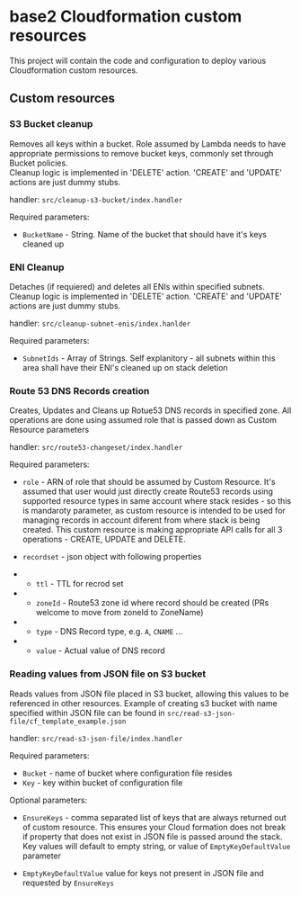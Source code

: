 # base2 Cloudformation custom resources

This project will contain the code and configuration to deploy various Cloudformation custom resources.

## Custom resources

### S3 Bucket cleanup

Removes all keys within a bucket. Role assumed by Lambda needs to have appropriate 
permissions to remove bucket keys, commonly set through Bucket policies.  
Cleanup logic is implemented in 'DELETE' action. 'CREATE' and 'UPDATE'
actions are just dummy stubs.

handler: `src/cleanup-s3-bucket/index.handler`

Required parameters: 
- `BucketName` - String. Name of the bucket that should have it's keys cleaned up




### ENI Cleanup

Detaches (if requiered) and deletes all ENIs within specified subnets.
Cleanup logic is implemented in 'DELETE' action. 'CREATE' and 'UPDATE'
actions are just dummy stubs.

handler: `src/cleanup-subnet-enis/index.hanlder`

Required parameters:
- `SubnetIds` - Array of Strings. Self explanitory - all subnets within this area
shall have their ENI's cleaned up on stack deletion


### Route 53 DNS Records creation

Creates, Updates and Cleans up Rotue53 DNS records in specified zone. All
operations are done using assumed role that is passed down as Custom Resource
parameters

handler: `src/route53-changeset/index.handler`

Required parameters:
- `role` - ARN of role that should be assumed by Custom Resource. It's assumed
that user would just directly create Route53 records using supported resource 
types in same account where stack resides - so this is mandaroty parameter, as
custom resource is intended to be used for managing records in account diferent 
from where stack is being created. This custom resource is making appropriate API calls 
for all 3 operations - CREATE, UPDATE and DELETE. 

- `recordset` - json object with following properties
- - `ttl` - TTL for recrod set
- - `zoneId` - Route53 zone id where record should be created (PRs welcome to move from zoneId to ZoneName)
- - `type` - DNS Record type, e.g. `A`, `CNAME` ...
- - `value` - Actual value of DNS record


### Reading values from JSON file on S3 bucket

Reads values from JSON file placed in S3 bucket, allowing this values to be referenced in other resources.
Example of creating s3 bucket with name specified within JSON file can be found in `src/read-s3-json-file/cf_template_example.json`

handler: `src/read-s3-json-file/index.handler`

Required parameters:
- `Bucket` - name of bucket where configuration file resides
- `Key` - key within bucket of configuration file

Optional parameters:
- `EnsureKeys` - comma separated list of keys that are always returned out of custom resource. This ensures your 
   Cloud formation does not break if property that does not exist in JSON file is passed around the stack. Key values
   will default to empty string, or value of `EmptyKeyDefaultValue` parameter
   
- `EmptyKeyDefaultValue` value for keys not present in JSON file and requested by `EnsureKeys` 
